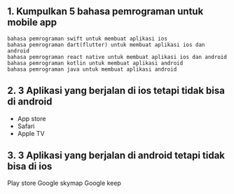 ## 1. Kumpulkan 5 bahasa pemrograman untuk mobile app
	bahasa pemrograman swift untuk membuat aplikasi ios
	bahasa pemrograman dart(flutter) untuk membuat aplikasi ios dan android
	bahasa pemrograman react native untuk membuat aplikasi ios dan android
	bahasa pemrograman kotlin untuk membuat aplikasi android
	bahasa pemrograman java untuk membuat aplikasi android
     
## 2. 3 Aplikasi yang berjalan di ios tetapi tidak bisa di android
* App store
* Safari
* Apple TV
## 3. 3 Aplikasi yang berjalan di android tetapi tidak bisa di ios
Play store
Google skymap
Google keep
